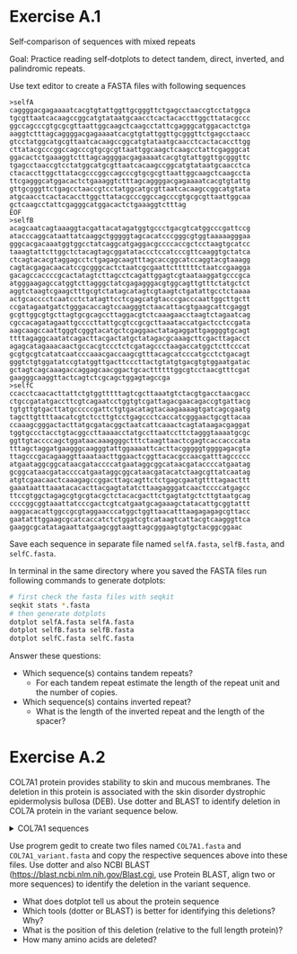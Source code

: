 # Exercise A.1
Self‑comparison of sequences with mixed repeats

Goal: Practice reading self‑dotplots to detect tandem, direct, inverted, and palindromic repeats.


Use text editor to create a FASTA files with following sequences

```fasta
>selfA
caggggacgagaaaatcacgtgtattggttgcgggttctgagcctaaccgtcctatggca
tgcgttaatcacaagccggcatgtataatgcaacctcactacaccttggcttatacgccc
ggccagcccgtgcgcgttaattggcaagctcaagcctattcgagggcatggacactctga
aaggtctttagcaggggacgagaaaatcacgtgtattggttgcgggttctgagcctaacc
gtcctatggcatgcgttaatcacaagccggcatgtataatgcaacctcactacaccttgg
cttatacgcccggccagcccgtgcgcgttaattggcaagctcaagcctattcgagggcat
ggacactctgaaaggtctttagcaggggacgagaaaatcacgtgtattggttgcgggttc
tgagcctaaccgtcctatggcatgcgttaatcacaagccggcatgtataatgcaacctca
ctacaccttggcttatacgcccggccagcccgtgcgcgttaattggcaagctcaagccta
ttcgagggcatggacactctgaaaggtctttagcaggggacgagaaaatcacgtgtattg
gttgcgggttctgagcctaaccgtcctatggcatgcgttaatcacaagccggcatgtata
atgcaacctcactacaccttggcttatacgcccggccagcccgtgcgcgttaattggcaa
gctcaagcctattcgagggcatggacactctgaaaggtctttag
EOF
>selfB
acagcaatcagtaaaggtacgattacatagatggtgccctgacgtcatggcccgattccg
atacccaggcataattatcaaggctgggggtagcacatcccgggcgtggtaaaaagggaa
gggcacgacaaatggtggcctatcaggcatgaggacgccccaccgctcctaagtgcatcc
taaagtattcttggctctacagtagcggatataccctccatcccgttcaaggtgctatca
ctcagtacacgtaggagcctctgagagcaagtttagcaccggcatccaggtacgtaaagg
cagtacgagacaacatccgcgggcactctaatcgcgaattcttttttctaatccgaagga
gacagccaccccgcactatagtcttagcctcagattggagtcgtaataaggatgcccgca
atgggaagagccatggtcttagggctatcgagagggacgtggcagttgtttctatgctct
aggtctaagtcgaagctttgcgtctatagcatagtcgtaagtctgatattgcctctaaaa
actgcacccctcaatcctctatagttcctcgagcatgtacccgacccaattggcttgctt
ccgatagaatgatctgggacaccagtccaagggtctaacattacgtgaagcattcgaggt
gcgttggcgtgcttagtgcgcagccttaggacgtctcaaagaacctaagtctagaatcag
cgccacagatagaattgccccttattgcgtccgcgcttaaataccatgactcctccgata
aagcaagccaattgggtcgggtacatgctcgaggaactatagaggattgaggggtgcagt
ttttagaggcaatatcagacttacgactatgctatagacgcaaagcttcgacttagacct
agagcatagaaacaactgccacgtccctctcgatagccctaagaccatggctcttcccat
gcgtgcgtcatatcaatcccaaacgaccaagcgtttacagcatcccatgcctctgacagt
gggtctgtggatatccgtatggttgacttcccttactgtatgtgacgtgtggaatgatac
gctagtcagcaaagaccaggagcaacggactgcacttttttggcgtcctaacgtttcgat
gaagggcaaggttactcagtctcgcagctggagtagccga
>selfC
ccacctcaacacttattctgtggtttttagtcgcttaaatgtctacgtgacctaacgacc
ctgccgatatgaccttcgtcagaatcctggtgtcgattagacgaacagaccgtgattacg
tgtgttgtgacttatgcccccgattctgtgacatagtacaagaaaagtgatcagcgaatg
tagcttgttttaacatcgtctccttgtcctgagccctcaccatcgggaactgcgttacaa
ccaaagcgggactacttatgcgatacggctaatcattcaaactcagtataagacgaggat
tggtgccctacctgtacggccttaaaacctatgccttaatccttctagggtaaaatgcgc
ggttgtaccccagctggataacaaaggggctttctaagttaactcgagtcaccacccata
tttagctaggatgaagggcaagggtattggaaaattcacttacgggggtggggagacgta
ttagcccgacagaaggttaaataacttggaactcggttacacgccaacgatttagccccc
atgaataggcggcataacgataccccatgaataggcggcataacgataccccatgaatag
gcggcataacgataccccatgaataggcggcataacgatacatctaagcgttatcaatag
atgtcgaacaactcaaagagccggacttagcagttctctgagcgaatgttttagaacttt
gaaataatttaaatacacacttacgagtatatcttaagagggatcaactccccatgagcc
ttccgtggctagagcgtgcgtacgctctacacgacttctgagtatgctcttgtaatgcag
ccccggcggtaaattatcccgactcgtcatgaatgcagaaagctatacattgcggtattt
aaggacacattggccgcgtaggaacccatggctggttaacatttaagagagagcgttacc
gaatatttggaagcgcatcaccatctctggatcgtcataagtcattacgtcaagggttca
gaaggcgcatatagaattatgaagcggtaagttagcgggaagtgtgctacggcggaac

```
Save each sequence in separate file named `selfA.fasta`, `selfB.fasta`, and `selfC.fasta`.

In terminal in the same directory where you saved the FASTA files run following commands to generate dotplots:

```bash
# first check the fasta files with seqkit
seqkit stats *.fasta
# then generate dotplots
dotplot selfA.fasta selfA.fasta
dotplot selfB.fasta selfB.fasta
dotplot selfC.fasta selfC.fasta
```

Answer these questions:
- Which sequence(s) contains tandem repeats?
   - For each tandem repeat estimate the length of the repeat unit and the number of copies.
- Which sequence(s) contains inverted repeat?
   - What is the length of the inverted repeat and the length of the spacer?



# Exercise A.2
COL7A1 protein provides stability to skin and mucous membranes. The deletion in this protein is associated with the skin disorder dystrophic epidermolysis bullosa (DEB). Use dotter and BLAST to
identify deletion in COL7A protein in the variant sequence below.

<details>
<summary>COL7A1 sequences</summary>

```fasta
>sp|Q02388|CO7A1_HUMAN Collagen alpha-1(VII) chain OS=Homo sapiens OX=9606 GN=COL7A1 PE=1 SV=2
MTLRLLVAALCAGILAEAPRVRAQHRERVTCTRLYAADIVFLLDGSSSIGRSNFREVRSFLEGLVLPFSGAASAQGVRFATVQYSDDPRTEFGLDALGSG
GDVIRAIRELSYKGGNTRTGAAILHVADHVFLPQLARPGVPKVCILITDGKSQDLVDTAAQRLKGQGVKLFAVGIKNADPEELKRVASQPTSDFFFFVND
FSILRTLLPLVSRRVCTTAGGVPVTRPPDDSTSAPRDLVLSEPSSQSLRVQWTAASGPVTGYKVQYTPLTGLGQPLPSERQEVNVPAGETSVRLRGLRPL
TEYQVTVIALYANSIGEAVSGTARTTALEGPELTIQNTTAHSLLVAWRSVPGATGYRVTWRVLSGGPTQQQELGPGQGSVLLRDLEPGTDYEVTVSTLFG
RSVGPATSLMARTDASVEQTLRPVILGPTSILLSWNLVPEARGYRLEWRRETGLEPPQKVVLPSDVTRYQLDGLQPGTEYRLTLYTLLEGHEVATPATVV
PTGPELPVSPVTDLQATELPGQRVRVSWSPVPGATQYRIIVRSTQGVERTLVLPGSQTAFDLDDVQAGLSYTVRVSARVGPREGSASVLTVRREPETPLA
VPGLRVVVSDATRVRVAWGPVPGASGFRISWSTGSGPESSQTLPPDSTATDITGLQPGTTYQVAVSVLRGREEGPAAVIVARTDPLGPVRTVHVTQASSS
SVTITWTRVPGATGYRVSWHSAHGPEKSQLVSGEATVAELDGLEPDTEYTVHVRAHVAGVDGPPASVVVRTAPEPVGRVSRLQILNASSDVLRITWVGVT
GATAYRLAWGRSEGGPMRHQILPGNTDSAEIRGLEGGVSYSVRVTALVGDREGTPVSIVVTTPPEAPPALGTLHVVQRGEHSLRLRWEPVPRAQGFLLHW
QPEGGQEQSRVLGPELSSYHLDGLEPATQYRVRLSVLGPAGEGPSAEVTARTESPRVPSIELRVVDTSIDSVTLAWTPVSRASSYILSWRPLRGPGQEVP
GSPQTLPGISSSQRVTGLEPGVSYIFSLTPVLDGVRGPEASVTQTPVCPRGLADVVFLPHATQDNAHRAEATRRVLERLVLALGPLGPQAVQVGLLSYSH
RPSPLFPLNGSHDLGIILQRIRDMPYMDPSGNNLGTAVVTAHRYMLAPDAPGRRQHVPGVMVLLVDEPLRGDIFSPIREAQASGLNVVMLGMAGADPEQL
RRLAPGMDSVQTFFAVDDGPSLDQAVSGLATALCQASFTTQPRPEPCPVYCPKGQKGEPGEMGLRGQVGPPGDPGLPGRTGAPGPQGPPGSATAKGERGF
PGADGRPGSPGRAGNPGTPGAPGLKGSPGLPGPRGDPGERGPRGPKGEPGAPGQVIGGEGPGLPGRKGDPGPSGPPGPRGPLGDPGPRGPPGLPGTAMKG
DKGDRGERGPPGPGEGGIAPGEPGLPGLPGSPGPQGPVGPPGKKGEKGDSEDGAPGLPGQPGSPGEQGPRGPPGAIGPKGDRGFPGPLGEAGEKGERGPP
GPAGSRGLPGVAGRPGAKGPEGPPGPTGRQGEKGEPGRPGDPAVVGPAVAGPKGEKGDVGPAGPRGATGVQGERGPPGLVLPGDPGPKGDPGDRGPIGLT
GRAGPPGDSGPPGEKGDPGRPGPPGPVGPRGRDGEVGEKGDEGPPGDPGLPGKAGERGLRGAPGVRGPVGEKGDQGDPGEDGRNGSPGSSGPKGDRGEPG
PPGPPGRLVDTGPGAREKGEPGDRGQEGPRGPKGDPGLPGAPGERGIEGFRGPPGPQGDPGVRGPAGEKGDRGPPGLDGRSGLDGKPGAAGPSGPNGAAG
KAGDPGRDGLPGLRGEQGLPGPSGPPGLPGKPGEDGKPGLNGKNGEPGDPGEDGRKGEKGDSGASGREGRDGPKGERGAPGILGPQGPPGLPGPVGPPGQ
GFPGVPGGTGPKGDRGETGSKGEQGLPGERGLRGEPGSVPNVDRLLETAGIKASALREIVETWDESSGSFLPVPERRRGPKGDSGEQGPPGKEGPIGFPG
ERGLKGDRGDPGPQGPPGLALGERGPPGPSGLAGEPGKPGIPGLPGRAGGVGEAGRPGERGERGEKGERGEQGRDGPPGLPGTPGPPGPPGPKVSVDEPG
PGLSGEQGPPGLKGAKGEPGSNGDQGPKGDRGVPGIKGDRGEPGPRGQDGNPGLPGERGMAGPEGKPGLQGPRGPPGPVGGHGDPGPPGAPGLAGPAGPQ
GPSGLKGEPGETGPPGRGLTGPTGAVGLPGPPGPSGLVGPQGSPGLPGQVGETGKPGAPGRDGASGKDGDRGSPGVPGSPGLPGPVGPKGEPGPTGAPGQ
AVVGLPGAKGEKGAPGGLAGDLVGEPGAKGDRGLPGPRGEKGEAGRAGEPGDPGEDGQKGAPGPKGFKGDPGVGVPGSPGPPGPPGVKGDLGLPGLPGAP
GVVGFPGQTGPRGEMGQPGPSGERGLAGPPGREGIPGPLGPPGPPGSVGPPGASGLKGDKGDPGVGLPGPRGERGEPGIRGEDGRPGQEGPRGLTGPPGS
RGERGEKGDVGSAGLKGDKGDSAVILGPPGPRGAKGDMGERGPRGLDGDKGPRGDNGDPGDKGSKGEPGDKGSAGLPGLRGLLGPQGQPGAAGIPGDPGS
PGKDGVPGIRGEKGDVGFMGPRGLKGERGVKGACGLDGEKGDKGEAGPPGRPGLAGHKGEMGEPGVPGQSGAPGKEGLIGPKGDRGFDGQPGPKGDQGEK
GERGTPGIGGFPGPSGNDGSAGPPGPPGSVGPRGPEGLQGQKGERGPPGERVVGAPGVPGAPGERGEQGRPGPAGPRGEKGEAALTEDDIRGFVRQEMSQ
HCACQGQFIASGSRPLPSYAADTAGSQLHAVPVLRVSHAEEEERVPPEDDEYSEYSEYSVEEYQDPEAPWDSDDPCSLPLDEGSCTAYTLRWYHRAVTGS
TEACHPFVYGGCGGNANRFGTREACERRCPPRVVQSQGTGTAQD
>COL7A1_variant
MTLRLLVAALCAGILAEAPRVRAQHRERVTCTRLYAADIVFLLDGSSSIGRSNFREVRSFLEGLVLPFSGAASAQGVRFATVQYSDDPRTEFGLDALGSG
GDVIRAIRELSYKGGNTRTGAAILHVADHVFLPQLARPGVPKVCILITDGKSQDLVDTAAQRLKGQGVKLFAVGIKNADPEELKRVASQPTSDFFFFVND
FSILRTLLPLVSRRVCTTAGGVPVTRPPDDSTSAPRDLVLSEPSSQSLRVQWTAASGPVTGYKVQYTPLTGLGQPLPSERQEVNVPAGETSVRLRGLRPL
TEYQVTVIALYANSIGEAVSGTARTTALEGPELTIQNTTAHSLLVAWRSVPGATGYRVTWRVLSGGPTQQQELGPGQGSVLLRDLEPGTDYEVTVSTLFG
RSVGPATSLMARTDASVEQTLRPVILGPTSILLSWNLVPEARGYRLEWRRETGLEPPQKVVLPSDVTRYQLDGLQPGTEYRLTLYTLLEGHEVATPATVV
PTGPELPVSPVTDLQATELPGQRVRVSWSPVPGATQYRIIVRSTQGVERTLVLPGSQTAFDLDDVQAGLSYTVRVSARVGPREGSASVLTVRREPETPLA
VPGLRVVVSDATRVRVAWGPVPGASGFRISWSTGSGPESSQTLPPDSTATDITGLQPGTTYQVAVSVLRGREEGPAAVIVARTDPLGPVRTVHVTQASSS
SVTITWTRVPGATGYRVSWHSAHGPEKSQLVSGEATVAELDGLEPDTEYTVHVRAHVAGVDGPPASVVVRTAPEPVGRVSRLQILNASSDVLRITWVGVT
GATAYRLAWGRSEGGPMRHQILPGNTDSAEIRGLEGGVSYSVRVTALVGDREGTPVSIVVTTPPEAPPALGTLHVVQRGEHSLRLRWEPVPRAQGFLLHW
QPEGGQEQSRVLGPELSSYHLDGLEPATQYRVRLSVLGPAGEGPSAEVTARTESPRVPSIELRVVDTSIDSVTLAWTPVSRASSYILSWRPLRGPGQEVP
GSPQTLPGISSSQRVTGLEPGVSYIFSLTPVLDGVRGPEASVTQTPVCPRGLADVVFLPHATQDNAHRAEATRRVLERLVLALGPLGPQAVQVGLLSYSH
RPSPLFPLNGSHDLGIILQRIRDMPYMDPSGNNLGTAVVTAHRYMLAPDAPGRRQHVPGVMVLLVDEPLRGDIFSPIREAQASGLNVVMLGMAGADPEQL
RRLAPGMDSVQTFFAVDDGPSLDQAVSGLATALCQASFTTQPRPEPCPVYCPKGQKGEPGEMGLRGQVGPPGDPGLPGRTGAPGPQGPPGSATAKGERGF
PGADGRPGSPGRAGNPGTPGAPGLKGSPGLPGPRGDPGERGPRGPKGEPGAPGQVIGGEGPGLPGRKGDPGPSGPPGPRGPLGDPGPRGPPGLPGTAMKG
DKGDRGERGPPGPGEGGIAPGEPGLPGLPGSPGPQGPVGPPGKKGEKGDSEDGAPGLPGQPGSPGEQGPRGPPGAIGPKGDRGFPGPLGEAGEKGERGPP
GPAGSRGLPGVAGRPGAKGPEGPPGPTGRQGEKGEPGRPGDPAVVGPAVAGPKGEKGDVGPAGPRGATGVQGERGPPGLVLPGDPGPKGDPGPIGLTGRA
GPPGDSGPPGEKGDPGRPGPPGPVGPRGRDGEVGEKGDEGPPGDPGLPGKAGERGLRGAPGVRGPVGEKGDQGDPGEDGRNGSPGSSGPKGDRGEPGPPG
PPGRLVDTGPGAREKGEPGDRGQEGPRGPKGDPGLPGAPGERGIEGFRGPPGPQGDPGVRGPAGEKGDRGPPGLDGRSGLDGKPGAAGPSGPNGAAGKAG
DPGRDGLPGLRGEQGLPGPSGPPGLPGKPGEDGKPGLNGKNGEPGDPGEDGRKGEKGDSGASGREGRDGPKGERGAPGILGPQGPPGLPGPVGPPGQGFP
GVPGGTGPKGDRGETGSKGEQGLPGERGLRGEPGSVPNVDRLLETAGIKASALREIVETWDESSGSFLPVPERRRGPKGDSGEQGPPGKEGPIGFPGERG
LKGDRGDPGPQGPPGLALGERGPPGPSGLAGEPGKPGIPGLPGRAGGVGEAGRPGERGERGEKGERGEQGRDGPPGLPGTPGPPGPPGPKVSVDEPGPGL
SGEQGPPGLKGAKGEPGSNGDQGPKGDRGVPGIKGDRGEPGPRGQDGNPGLPGERGMAGPEGKPGLQGPRGPPGPVGGHGDPGPPGAPGLAGPAGPQGPS
GLKGEPGETGPPGRGLTGPTGAVGLPGPPGPSGLVGPQGSPGLPGQVGETGKPGAPGRDGASGKDGDRGSPGVPGSPGLPGPVGPKGEPGPTGAPGQAVV
GLPGAKGEKGAPGGLAGDLVGEPGAKGDRGLPGPRGEKGEAGRAGEPGDPGEDGQKGAPGPKGFKGDPGVGVPGSPGPPGPPGVKGDLGLPGLPGAPGVV
GFPGQTGPRGEMGQPGPSGERGLAGPPGREGIPGPLGPPGPPGSVGPPGASGLKGDKGDPGVGLPGPRGERGEPGIRGEDGRPGQEGPRGLTGPPGSRGE
RGEKGDVGSAGLKGDKGDSAVILGPPGPRGAKGDMGERGPRGLDGDKGPRGDNGDPGDKGSKGEPGDKGSAGLPGLRGLLGPQGQPGAAGIPGDPGSPGK
DGVPGIRGEKGDVGFMGPRGLKGERGVKGACGLDGEKGDKGEAGPPGRPGLAGHKGEMGEPGVPGQSGAPGKEGLIGPKGDRGFDGQPGPKGDQGEKGER
GTPGIGGFPGPSGNDGSAGPPGPPGSVGPRGPEGLQGQKGERGPPGERVVGAPGVPGAPGERGEQGRPGPAGPRGEKGEAALTEDDIRGFVRQEMSQHCA
CQGQFIASGSRPLPSYAADTAGSQLHAVPVLRVSHAEEEERVPPEDDEYSEYSEYSVEEYQDPEAPWDSDDPCSLPLDEGSCTAYTLRWYHRAVTGSTEA
CHPFVYGGCGGNANRFGTREACERRCPPRVVQSQGTGTAQD

```

</details>

Use progrem gedit to create two files named `COL7A1.fasta` and `COL7A1_variant.fasta` and copy the respective sequences above into these files.
Use dotter and also NCBI BLAST (https://blast.ncbi.nlm.nih.gov/Blast.cgi, use Protein BLAST, align two or more sequences) to identify the deletion in the variant sequence.

- What does dotplot tell us about the protein sequence
- Which tools (dotter or BLAST) is better for identifying this deletions? Why?
- What is the position of this deletion (relative to the full length protein)?
- How many amino acids are deleted?
